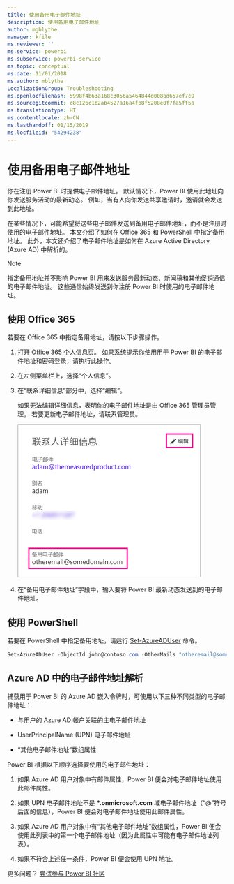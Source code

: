 ```yaml
---
title: 使用备用电子邮件地址
description: 使用备用电子邮件地址
author: mgblythe
manager: kfile
ms.reviewer: ''
ms.service: powerbi
ms.subservice: powerbi-service
ms.topic: conceptual
ms.date: 11/01/2018
ms.author: mblythe
LocalizationGroup: Troubleshooting
ms.openlocfilehash: 5998f4b63a168c3056a5464844d008bd657ef7c9
ms.sourcegitcommit: c8c126c1b2ab4527a16a4fb8f5208e0f7fa5ff5a
ms.translationtype: HT
ms.contentlocale: zh-CN
ms.lasthandoff: 01/15/2019
ms.locfileid: "54294238"
---
```

# <a name="using-an-alternate-email-address"></a>使用备用电子邮件地址

你在注册 Power BI 时提供电子邮件地址。 默认情况下，Power BI 使用此地址向你发送服务活动的最新动态。 例如，当有人向你发送共享邀请时，邀请就会发送到此地址。

在某些情况下，可能希望将这些电子邮件发送到备用电子邮件地址，而不是注册时使用的电子邮件地址。 本文介绍了如何在 Office 365 和 PowerShell 中指定备用地址。 此外，本文还介绍了电子邮件地址是如何在 Azure Active Directory (Azure AD) 中解析的。

> [!NOTE]
> 指定备用地址并不影响 Power BI 用来发送服务最新动态、新闻稿和其他促销通信的电子邮件地址。  这些通信始终发送到你注册 Power BI 时使用的电子邮件地址。

## <a name="use-office-365"></a>使用 Office 365

若要在 Office 365 中指定备用地址，请按以下步骤操作。

1. 打开 [Office 365 个人信息页](https://portal.office.com/account/#personalinfo)。 如果系统提示你使用用于 Power BI 的电子邮件地址和密码登录，请执行此操作。

1. 在左侧菜单栏上，选择“个人信息”。

1. 在“联系详细信息”部分中，选择“编辑”。

    如果无法编辑详细信息，表明你的电子邮件地址是由 Office 365 管理员管理。 若要更新电子邮件地址，请联系管理员。

    ![联系详细信息](media/service-admin-alternate-email-address-for-power-bi/contact-details.png)

1. 在“备用电子邮件地址”字段中，输入要将 Power BI 最新动态发送到的电子邮件地址。

## <a name="use-powershell"></a>使用 PowerShell

若要在 PowerShell 中指定备用地址，请运行 [Set-AzureADUser](/powershell/module/azuread/set-azureaduser/) 命令。

```powershell
Set-AzureADUser -ObjectId john@contoso.com -OtherMails "otheremail@somedomain.com"
```

## <a name="email-address-resolution-in-azure-ad"></a>Azure AD 中的电子邮件地址解析

捕获用于 Power BI 的 Azure AD 嵌入令牌时，可使用以下三种不同类型的电子邮件地址：

* 与用户的 Azure AD 帐户关联的主电子邮件地址

* UserPrincipalName (UPN) 电子邮件地址

* “其他电子邮件地址”数组属性

Power BI 根据以下顺序选择要使用的电子邮件地址：

1. 如果 Azure AD 用户对象中有邮件属性，Power BI 便会对电子邮件地址使用此邮件属性。

1. 如果 UPN 电子邮件地址不是 **\*.onmicrosoft.com** 域电子邮件地址（“@”符号后面的信息），Power BI 便会对电子邮件地址使用此邮件属性。

1. 如果 Azure AD 用户对象中有“其他电子邮件地址”数组属性，Power BI 便会使用此列表中的第一个电子邮件地址（因为此属性中可能有电子邮件地址列表）。

1. 如果不符合上述任一条件，Power BI 便会使用 UPN 地址。

更多问题？ [尝试参与 Power BI 社区](http://community.powerbi.com/)

